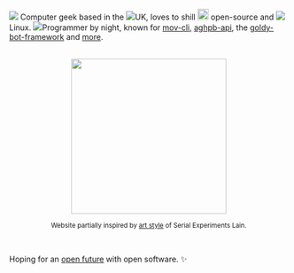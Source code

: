 <img class="inline w-8 -mx-2" src="./classic_tv.gif"> Computer geek based in the 
<img class="inline w-6 -mt-1 -ml-1 mr-1" src="./uk_flag.gif">UK, loves to shill 
<img class="inline -m-1 -mt-1.5" width="20px" src="./open_source_logo.png"> open-source 
and <img class="inline w-14 -m-5 -mr-3" src="./tux_back_flips.gif">Linux. 
<img class="inline w-6 -ml-1 mr-1" src="./falling_cat.gif">Programmer by night, known for [mov-cli](https://github.com/mov-cli/mov-cli), [aghpb-api](https://github.com/THEGOLDENPRO/aghpb_api), the [goldy-bot-framework](https://github.com/Goldy-Bot/Goldy-Bot-Framework) and [more](#projects-div).

<br>

<div align="center">

  <img class="rounded-md" src="./lain.jpg" width="280px">

  <sub>Website partially inspired by <u>art style</u> of Serial Experiments Lain.</sub>

</div>

<br>

Hoping for an [open future](https://www.gnu.org/philosophy/free-sw.en.html) with open software. ✨